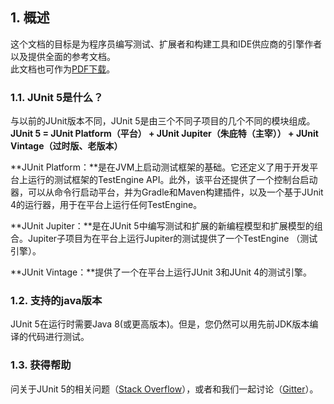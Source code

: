 ## 1. 概述

这个文档的目标是为程序员编写测试、扩展者和构建工具和IDE供应商的引擎作者以及提供全面的参考文档。  
此文档也可作为[PDF下载](http://junit.org/junit5/docs/current/user-guide/index.pdf)。

### 1.1. JUnit 5是什么？

与以前的JUnit版本不同，JUnit 5是由三个不同子项目的几个不同的模块组成。  
**JUnit 5 = JUnit Platform（平台） + JUnit Jupiter（朱庇特（主宰）） + JUnit Vintage（过时版、老版本）**

**JUnit Platform：**是在JVM上启动测试框架的基础。它还定义了用于开发平台上运行的测试框架的TestEngine API。此外，该平台还提供了一个控制台启动器，可以从命令行启动平台，并为Gradle和Maven构建插件，以及一个基于JUnit 4的运行器，用于在平台上运行任何TestEngine。

**JUnit Jupiter：**是在JUnit 5中编写测试和扩展的新编程模型和扩展模型的组合。Jupiter子项目为在平台上运行Jupiter的测试提供了一个TestEngine （测试引擎）。

**JUnit Vintage：**提供了一个在平台上运行JUnit 3和JUnit 4的测试引擎。

### 1.2. 支持的java版本

JUnit 5在运行时需要Java 8\(或更高版本\)。但是，您仍然可以用先前JDK版本编译的代码进行测试。

### 1.3. 获得帮助

问关于JUnit 5的相关问题（[Stack Overflow](https://stackoverflow.com/questions/tagged/junit5)），或者和我们一起讨论（[Gitter](https://gitter.im/junit-team/junit5)）。

